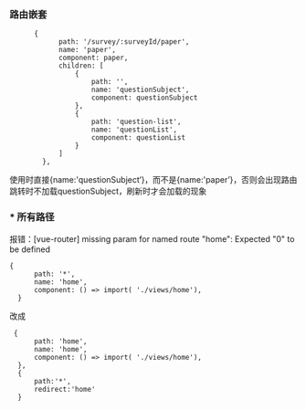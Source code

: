 ### 路由嵌套

```
      {
            path: '/survey/:surveyId/paper',
            name: 'paper',
            component: paper,
            children: [
                {
                    path: '',
                    name: 'questionSubject',
                    component: questionSubject
                },
                {
                    path: 'question-list',
                    name: 'questionList',
                    component: questionList
                }
            ]
        },
```

使用时直接{name:'questionSubject‘}，而不是{name:'paper’}，否则会出现路由跳转时不加载questionSubject，刷新时才会加载的现象

### * 所有路径
报错：[vue-router] missing param for named route "home": Expected "0" to be defined

```
{
      path: '*',
      name: 'home',
      component: () => import( './views/home'),
  }
```
改成
```
 {
      path: 'home',
      name: 'home',
      component: () => import( './views/home'),
  },
  {
      path:'*',
      redirect:'home'
  }
```



